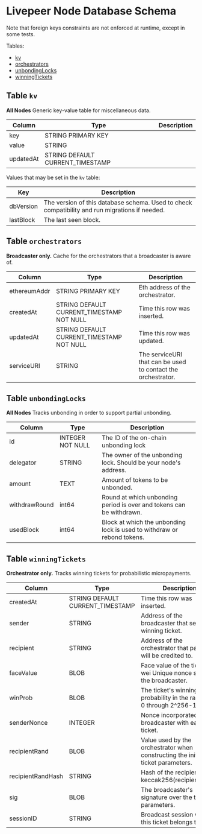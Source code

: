 # Livepeer Node Database Schema

Note that foreign keys constraints are not enforced at runtime, except in some tests.

Tables:
* [kv](#table-kv)
* [orchestrators](#table-orchestrators)
* [unbondingLocks](#table-unbondingLocks)
* [winningTickets](#table-winningTickets)

## Table `kv`

**All Nodes** Generic key-value table for miscellaneous data.

Column | Type | Description
--- | --- | ---
key | STRING PRIMARY KEY |
value | STRING |
updatedAt | STRING DEFAULT CURRENT_TIMESTAMP |

Values that may be set in the `kv` table:

Key | Description
--- | ---
dbVersion |  The version of this database schema. Used to check compatibility and run migrations if needed.
lastBlock | The last seen block.

## Table `orchestrators`

**Broadcaster only.** Cache for the orchestrators that a broadcaster is aware of.

Column | Type | Description
--- | --- | ---
ethereumAddr | STRING PRIMARY KEY | Eth address of the orchestrator.
createdAt | STRING DEFAULT CURRENT_TIMESTAMP NOT NULL | Time this row was inserted.
updatedAt | STRING DEFAULT CURRENT_TIMESTAMP NOT NULL | Time this row was updated.
serviceURI | STRING | The serviceURI that can be used to contact the orchestrator.

## Table `unbondingLocks`

**All Nodes** Tracks unbonding in order to support partial unbonding.

Column | Type | Description
---|---|---
id | INTEGER NOT NULL | The ID of the on-chain unbonding lock
delegator | STRING | The owner of the unbonding lock. Should be your node's address.
amount | TEXT | Amount of tokens to be unbonded.
withdrawRound | int64 | Round at which unbonding period is over and tokens can be withdrawn.
usedBlock | int64 | Block at which the unbonding lock is used to withdraw or rebond tokens.

## Table `winningTickets`

**Orchestrator only.** Tracks winning tickets for probabilistic micropayments.

Column | Type | Description
---|---|---
createdAt | STRING DEFAULT CURRENT_TIMESTAMP | Time this row was inserted.
sender | STRING | Address of the broadcaster that sent the winning ticket.
recipient | STRING | Address of the orchestrator that payments will be credited to.
faceValue | BLOB | Face value of the ticket, in wei Unique nonce sent by the broadcaster.
winProb | BLOB | The ticket's winning probability in the range of 0 through 2^256-1.
senderNonce | INTEGER | Nonce incorporated by the broadcaster with each ticket.
recipientRand | BLOB | Value used by the orchestrator when constructing the initial ticket parameters.
recipientRandHash | STRING | Hash of the recipient rand, keccak256(recipientRand).
sig | BLOB | The broadcaster's signature over the ticket parameters.
sessionID | STRING | Broadcast session which this ticket belongs to.
